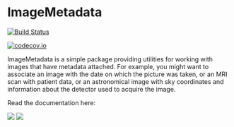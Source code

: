 # ImageMetadata

[![Build Status](https://travis-ci.org/JuliaImages/ImageMetadata.jl.svg?branch=master)](https://travis-ci.org/JuliaImages/ImageMetadata.jl)

[![codecov.io](http://codecov.io/github/JuliaImages/ImageMetadata.jl/coverage.svg?branch=master)](http://codecov.io/github/JuliaImages/ImageMetadata.jl?branch=master)

ImageMetadata is a simple package providing utilities for working with
images that have metadata attached. For example, you might want to
associate an image with the date on which the picture was taken, or an
MRI scan with patient data, or an astronomical image with sky
coordinates and information about the detector used to acquire the
image.

Read the documentation here:

[![](https://img.shields.io/badge/docs-stable-blue.svg)](https://JuliaImages.github.io/ImageMetadata.jl/stable/intro.html)
[![](https://img.shields.io/badge/docs-latest-blue.svg)](https://JuliaImages.github.io/ImageMetadata.jl/latest/intro.html)
